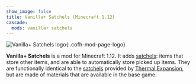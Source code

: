 ```yaml
---
show_image: false
title: Vanilla+ Satchels (Minecraft 1.12)
cascade:
  mods: vanilla+ satchels
---
```


![Vanilla+ Satchels logo](/images/logos/1.12/vanilla-satchels.png){:.cofh-mod-page-logo}


**Vanilla+ Satchels** is a mod for Minecraft 1.12. It adds [satchels](satchel/):
items that store other items, and are able to automatically store picked up
items. They are functionally identical to the
[satchels](../thermal-expansion/satchel/) provided by [Thermal
Expansion](../thermal-expansion/), but are made of materials that are available
in the base game.
